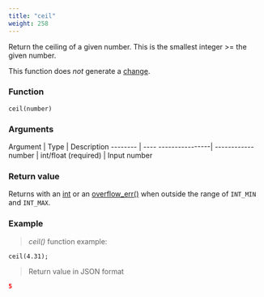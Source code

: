 ```yaml
---
title: "ceil"
weight: 258
---
```


Return the ceiling of a given number. This is the smallest integer >= the given number.

This function does *not* generate a [change](../../../overview/changes).

### Function

`ceil(number)`

### Arguments

Argument | Type                 | Description
-------- | ---- ----------------| ------------
number   | int/float (required) | Input number

### Return value

Returns with an [int](../../../data-types/int) or an [overflow_err()](../../../errors/overflow_err) when outside the range of `INT_MIN` and `INT_MAX`.

### Example

> _ceil()_ function example:

```thingsdb,json_response
ceil(4.31);
```

> Return value in JSON format

```json
5
```
